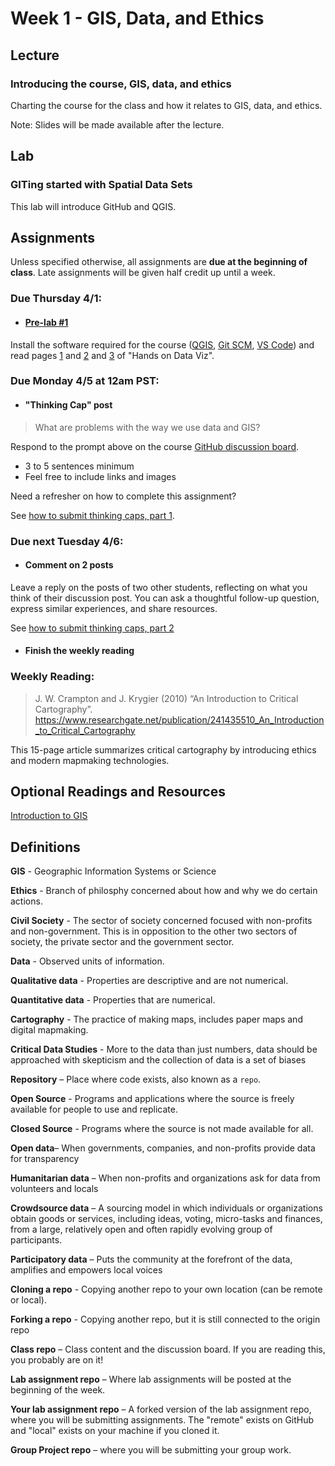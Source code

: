 # Week 1 - GIS, Data, and Ethics

## Lecture
### Introducing the course, GIS, data, and ethics
Charting the course for the class and how it relates to GIS, data, and ethics.

Note: Slides will be made available after the lecture.

## Lab
### GITing started with Spatial Data Sets
This lab will introduce GitHub and QGIS.

## Assignments
Unless specified otherwise, all assignments are **due at the beginning of class**. Late assignments will be given half credit up until a week.

### Due Thursday 4/1:
- #### [**Pre-lab #1**](1_pre_lab.md)
Install the software required for the course ([QGIS](https://qgis.org/en/site/forusers/download.html), [Git SCM](https://git-scm.com/), [VS Code](https://code.visualstudio.com/)) and read pages [1](https://handsondataviz.org/believe.html) and [2](https://handsondataviz.org/persuasive.html) and [3](https://handsondataviz.org/shades.html) of "Hands on Data Viz".

### Due  Monday 4/5 at 12am PST:
- #### **"Thinking Cap" post**
> What are problems with the way we use data and GIS?

Respond to the prompt above on the course [GitHub discussion board](https://github.com/albertkun/21S-ASIAAM-191A/discussions).
 - 3 to 5 sentences minimum
 - Feel free to include links and images

Need a refresher on how to complete this assignment?

See [how to submit thinking caps, part 1](../Guides/thinking_caps.md).

### Due next Tuesday 4/6:
- #### **Comment on 2 posts**
Leave a reply on the posts of two other students, reflecting on what you think of their discussion post. You can ask a thoughtful follow-up question, express similar experiences, and share resources.

See [how to submit thinking caps, part 2](../Guides/thinking_caps.md)

- #### **Finish the weekly reading**

### **Weekly Reading:**
> J. W. Crampton and J. Krygier (2010) “An Introduction to Critical Cartography”. https://www.researchgate.net/publication/241435510_An_Introduction_to_Critical_Cartography

This 15-page article summarizes critical cartography by introducing ethics and modern mapmaking technologies. 

## Optional Readings and Resources
[Introduction to GIS](a_optional_gis.md)

## Definitions
**GIS** - Geographic Information Systems or Science

**Ethics** - Branch of philosphy concerned about how and why we do certain actions.

**Civil Society** - The sector of society concerned focused with non-profits and non-government. This is in opposition to the other two sectors of society, the private sector and the government sector.

**Data** - Observed units of information.

**Qualitative data** - Properties are descriptive and are not numerical. 

**Quantitative data** - Properties that are numerical.

**Cartography** - The practice of making maps, includes paper maps and digital mapmaking.

**Critical Data Studies** - More to the data than just numbers, data should be approached with skepticism and the collection of data is a set of biases

**Repository** – Place where code exists, also known as a `repo`.

**Open Source** - Programs and applications where the source is freely available for people to use and replicate.

**Closed Source** - Programs where the source is not made available for all.

**Open data**– When governments, companies, and non-profits provide data for transparency

**Humanitarian data** – When non-profits and organizations ask for data from volunteers and locals

**Crowdsource data** – A sourcing model in which individuals or organizations obtain goods or services, including ideas, voting, micro-tasks and finances, from a large, relatively open and often rapidly evolving group of participants.

**Participatory data** – Puts the community at the forefront of the data, amplifies and empowers local voices

**Cloning a repo** - Copying another repo to your own location (can be remote or local).

**Forking a repo** - Copying another repo, but it is still connected to the origin repo
 
**Class repo** – Class content and the discussion board. If you are reading this, you probably are on it!

**Lab assignment repo** – Where lab assignments will be posted at the beginning of the week.

**Your lab assignment repo** – A forked version of the  lab assignment repo, where you will be submitting assignments. The "remote" exists on GitHub and "local" exists on your machine if you cloned it. 

**Group Project repo** – where you will be submitting your group work.
